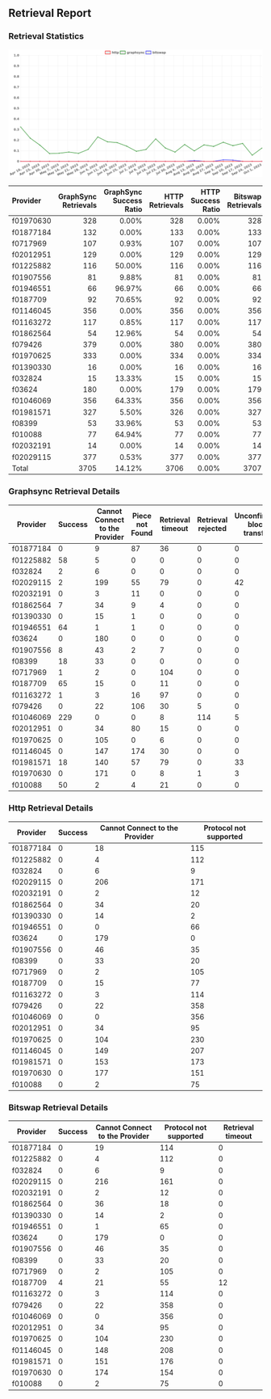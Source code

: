 ## Retrieval Report
### Retrieval Statistics
<img src="https://raw.githubusercontent.com/data-preservation-programs/filplus-checker-assets/main/filecoin-project/filecoin-plus-large-datasets/issues/1530/1696297402457.png"/>

| Provider  | GraphSync Retrievals | GraphSync Success Ratio | HTTP Retrievals | HTTP Success Ratio | Bitswap Retrievals | Bitswap Success Ratio |
| :-------- | -------------------: | ----------------------: | --------------: | -----------------: | -----------------: | --------------------: |
| f01970630 |                  328 |                   0.00% |             328 |              0.00% |                328 |                 0.00% |
| f01877184 |                  132 |                   0.00% |             133 |              0.00% |                133 |                 0.00% |
| f0717969  |                  107 |                   0.93% |             107 |              0.00% |                107 |                 0.00% |
| f02012951 |                  129 |                   0.00% |             129 |              0.00% |                129 |                 0.00% |
| f01225882 |                  116 |                  50.00% |             116 |              0.00% |                116 |                 0.00% |
| f01907556 |                   81 |                   9.88% |              81 |              0.00% |                 81 |                 0.00% |
| f01946551 |                   66 |                  96.97% |              66 |              0.00% |                 66 |                 0.00% |
| f0187709  |                   92 |                  70.65% |              92 |              0.00% |                 92 |                 4.35% |
| f01146045 |                  356 |                   0.00% |             356 |              0.00% |                356 |                 0.00% |
| f01163272 |                  117 |                   0.85% |             117 |              0.00% |                117 |                 0.00% |
| f01862564 |                   54 |                  12.96% |              54 |              0.00% |                 54 |                 0.00% |
| f079426   |                  379 |                   0.00% |             380 |              0.00% |                380 |                 0.00% |
| f01970625 |                  333 |                   0.00% |             334 |              0.00% |                334 |                 0.00% |
| f01390330 |                   16 |                   0.00% |              16 |              0.00% |                 16 |                 0.00% |
| f032824   |                   15 |                  13.33% |              15 |              0.00% |                 15 |                 0.00% |
| f03624    |                  180 |                   0.00% |             179 |              0.00% |                179 |                 0.00% |
| f01046069 |                  356 |                  64.33% |             356 |              0.00% |                356 |                 0.00% |
| f01981571 |                  327 |                   5.50% |             326 |              0.00% |                327 |                 0.00% |
| f08399    |                   53 |                  33.96% |              53 |              0.00% |                 53 |                 0.00% |
| f010088   |                   77 |                  64.94% |              77 |              0.00% |                 77 |                 0.00% |
| f02032191 |                   14 |                   0.00% |              14 |              0.00% |                 14 |                 0.00% |
| f02029115 |                  377 |                   0.53% |             377 |              0.00% |                377 |                 0.00% |
| Total     |                 3705 |                  14.12% |            3706 |              0.00% |               3707 |                 0.11% |

### Graphsync Retrieval Details
| Provider  | Success | Cannot Connect to the Provider | Piece not Found | Retrieval timeout | Retrieval rejected | Unconfirmed block transfer | General retrieval failure | Retrieval not free | Provider not online | Retrieval throttled |
| --------- | ------- | ------------------------------ | --------------- | ----------------- | ------------------ | -------------------------- | ------------------------- | ------------------ | ------------------- | ------------------- |
| f01877184 | 0       | 9                              | 87              | 36                | 0                  | 0                          | 0                         | 0                  | 0                   | 0                   |
| f01225882 | 58      | 5                              | 0               | 0                 | 0                  | 0                          | 39                        | 14                 | 0                   | 0                   |
| f032824   | 2       | 6                              | 0               | 0                 | 0                  | 0                          | 7                         | 0                  | 0                   | 0                   |
| f02029115 | 2       | 199                            | 55              | 79                | 0                  | 42                         | 0                         | 0                  | 0                   | 0                   |
| f02032191 | 0       | 3                              | 11              | 0                 | 0                  | 0                          | 0                         | 0                  | 0                   | 0                   |
| f01862564 | 7       | 34                             | 9               | 4                 | 0                  | 0                          | 0                         | 0                  | 0                   | 0                   |
| f01390330 | 0       | 15                             | 1               | 0                 | 0                  | 0                          | 0                         | 0                  | 0                   | 0                   |
| f01946551 | 64      | 1                              | 1               | 0                 | 0                  | 0                          | 0                         | 0                  | 0                   | 0                   |
| f03624    | 0       | 180                            | 0               | 0                 | 0                  | 0                          | 0                         | 0                  | 0                   | 0                   |
| f01907556 | 8       | 43                             | 2               | 7                 | 0                  | 0                          | 21                        | 0                  | 0                   | 0                   |
| f08399    | 18      | 33                             | 0               | 0                 | 0                  | 0                          | 1                         | 0                  | 0                   | 1                   |
| f0717969  | 1       | 2                              | 0               | 104               | 0                  | 0                          | 0                         | 0                  | 0                   | 0                   |
| f0187709  | 65      | 15                             | 0               | 11                | 0                  | 0                          | 1                         | 0                  | 0                   | 0                   |
| f01163272 | 1       | 3                              | 16              | 97                | 0                  | 0                          | 0                         | 0                  | 0                   | 0                   |
| f079426   | 0       | 22                             | 106             | 30                | 5                  | 0                          | 0                         | 216                | 0                   | 0                   |
| f01046069 | 229     | 0                              | 0               | 8                 | 114                | 5                          | 0                         | 0                  | 0                   | 0                   |
| f02012951 | 0       | 34                             | 80              | 15                | 0                  | 0                          | 0                         | 0                  | 0                   | 0                   |
| f01970625 | 0       | 105                            | 0               | 6                 | 0                  | 0                          | 0                         | 0                  | 222                 | 0                   |
| f01146045 | 0       | 147                            | 174             | 30                | 0                  | 0                          | 5                         | 0                  | 0                   | 0                   |
| f01981571 | 18      | 140                            | 57              | 79                | 0                  | 33                         | 0                         | 0                  | 0                   | 0                   |
| f01970630 | 0       | 171                            | 0               | 8                 | 1                  | 3                          | 0                         | 0                  | 145                 | 0                   |
| f010088   | 50      | 2                              | 4               | 21                | 0                  | 0                          | 0                         | 0                  | 0                   | 0                   |

### Http Retrieval Details
| Provider  | Success | Cannot Connect to the Provider | Protocol not supported |
| --------- | ------- | ------------------------------ | ---------------------- |
| f01877184 | 0       | 18                             | 115                    |
| f01225882 | 0       | 4                              | 112                    |
| f032824   | 0       | 6                              | 9                      |
| f02029115 | 0       | 206                            | 171                    |
| f02032191 | 0       | 2                              | 12                     |
| f01862564 | 0       | 34                             | 20                     |
| f01390330 | 0       | 14                             | 2                      |
| f01946551 | 0       | 0                              | 66                     |
| f03624    | 0       | 179                            | 0                      |
| f01907556 | 0       | 46                             | 35                     |
| f08399    | 0       | 33                             | 20                     |
| f0717969  | 0       | 2                              | 105                    |
| f0187709  | 0       | 15                             | 77                     |
| f01163272 | 0       | 3                              | 114                    |
| f079426   | 0       | 22                             | 358                    |
| f01046069 | 0       | 0                              | 356                    |
| f02012951 | 0       | 34                             | 95                     |
| f01970625 | 0       | 104                            | 230                    |
| f01146045 | 0       | 149                            | 207                    |
| f01981571 | 0       | 153                            | 173                    |
| f01970630 | 0       | 177                            | 151                    |
| f010088   | 0       | 2                              | 75                     |

### Bitswap Retrieval Details
| Provider  | Success | Cannot Connect to the Provider | Protocol not supported | Retrieval timeout |
| --------- | ------- | ------------------------------ | ---------------------- | ----------------- |
| f01877184 | 0       | 19                             | 114                    | 0                 |
| f01225882 | 0       | 4                              | 112                    | 0                 |
| f032824   | 0       | 6                              | 9                      | 0                 |
| f02029115 | 0       | 216                            | 161                    | 0                 |
| f02032191 | 0       | 2                              | 12                     | 0                 |
| f01862564 | 0       | 36                             | 18                     | 0                 |
| f01390330 | 0       | 14                             | 2                      | 0                 |
| f01946551 | 0       | 1                              | 65                     | 0                 |
| f03624    | 0       | 179                            | 0                      | 0                 |
| f01907556 | 0       | 46                             | 35                     | 0                 |
| f08399    | 0       | 33                             | 20                     | 0                 |
| f0717969  | 0       | 2                              | 105                    | 0                 |
| f0187709  | 4       | 21                             | 55                     | 12                |
| f01163272 | 0       | 3                              | 114                    | 0                 |
| f079426   | 0       | 22                             | 358                    | 0                 |
| f01046069 | 0       | 0                              | 356                    | 0                 |
| f02012951 | 0       | 34                             | 95                     | 0                 |
| f01970625 | 0       | 104                            | 230                    | 0                 |
| f01146045 | 0       | 148                            | 208                    | 0                 |
| f01981571 | 0       | 151                            | 176                    | 0                 |
| f01970630 | 0       | 174                            | 154                    | 0                 |
| f010088   | 0       | 2                              | 75                     | 0                 |
